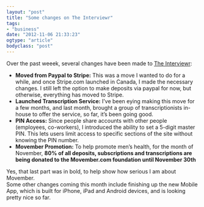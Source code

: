 ```yaml
---
layout: "post"
title: "Some changes on The Interviewr"
tags: 
- "business"
date: "2012-11-06 21:33:23"
ogtype: "article"
bodyclass: "post"
---
```


Over the past weeek, several changes have been made to [The Interviewr](http://theinterviewr.com):

- **Moved from Paypal to Stripe:** This was a move I wanted to do for a while, and once Stripe.com launched in Canada, I made the necessary changes. I still left the option to make deposits via paypal for now, but otherwise, everything has moved to Stripe.
- **Launched Transcription Service:** I’ve been eying making this move for a few months, and last month, brought a group of transcriptionists in-house to offer the service, so far, it’s been going good.
- **PIN Access:** Since people share accounts with other people (employees, co-workers), I introduced the ability to set a 5-digit master PIN. This lets users limit access to specific sections of the site without knowing the PIN number.
- **Movember Promotion:** To help promote men’s health, for the month of November, **80% of all deposits, subscriptions and transcriptions are being donated to the Movember.com foundation until November 30th**

<div>Yes, that last part was in bold, to help show how serious I am about Movember.</div><div></div><div>Some other changes coming this month include finishing up the new Mobile App, which is built for iPhone, iPad and Android devices, and is looking pretty nice so far.</div>